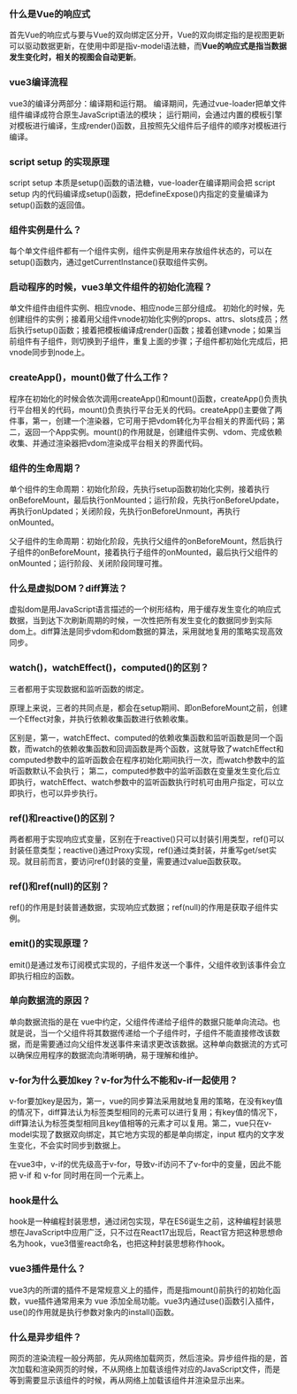 ### 什么是Vue的响应式

首先Vue的响应式与要与Vue的双向绑定区分开，Vue的双向绑定指的是视图更新可以驱动数据更新，在使用中即是指v-model语法糖，而**Vue的响应式是指当数据发生变化时，相关的视图会自动更新**。

### vue3编译流程

vue3的编译分两部分：编译期和运行期。
编译期间，先通过vue-loader把单文件组件编译成符合原生JavaScript语法的模块；
运行期间，会通过内置的模板引擎对模板进行编译，生成render()函数，且按照先父组件后子组件的顺序对模板进行编译。

### script setup 的实现原理

script setup 本质是setup()函数的语法糖，vue-loader在编译期间会把 script setup 内的代码编译成setup()函数，把defineExpose()内指定的变量编译为setup()函数的返回值。

### 组件实例是什么？

每个单文件组件都有一个组件实例，组件实例是用来存放组件状态的，可以在setup()函数内，通过getCurrentInstance()获取组件实例。

### 启动程序的时候，vue3单文件组件的初始化流程？

单文件组件由组件实例、相应vnode、相应node三部分组成。
初始化的时候，先创建组件的实例；接着用父组件vnode初始化实例的props、attrs、slots成员；然后执行setup()函数；接着把模板编译成render()函数；接着创建vnode；如果当前组件有子组件，则切换到子组件，重复上面的步骤；子组件都初始化完成后，把vnode同步到node上。

### createApp()，mount()做了什么工作？

程序在初始化的时候会依次调用createApp()和mount()函数，createApp()负责执行平台相关的代码，mount()负责执行平台无关的代码。createApp()主要做了两件事，第一，创建一个渲染器，它可用于把vdom转化为平台相关的界面代码；第二，返回一个App实例。mount()的作用就是，创建组件实例、vdom、完成依赖收集、并通过渲染器把vdom渲染成平台相关的界面代码。

### 组件的生命周期？

单个组件的生命周期：初始化阶段，先执行setup函数初始化实例，接着执行onBeforeMount，最后执行onMounted；运行阶段，先执行onBeforeUpdate，再执行onUpdated；关闭阶段，先执行onBeforeUnmount，再执行onMounted。

父子组件的生命周期：初始化阶段，先执行父组件的onBeforeMount，然后执行子组件的onBeforeMount，接着执行子组件的onMounted，最后执行父组件的onMounted；运行阶段、关闭阶段同理可推。

### 什么是虚拟DOM？diff算法？

虚拟dom是用JavaScript语言描述的一个树形结构，用于缓存发生变化的响应式数据，当到达下次刷新周期的时候，一次性把所有发生变化的数据同步到实际dom上。diff算法是同步vdom和dom数据的算法，采用就地复用的策略实现高效同步。

### watch()，watchEffect()，computed()的区别？

三者都用于实现数据和监听函数的绑定。

原理上来说，三者的共同点是，都会在setup期间、即onBeforeMount之前，创建一个Effect对象，并执行依赖收集函数进行依赖收集。

区别是，第一，watchEffect、computed的依赖收集函数和监听函数是同一个函数，而watch的依赖收集函数和回调函数是两个函数，这就导致了watchEffect和computed参数中的监听函数会在程序初始化期间执行一次，而watch参数中的监听函数默认不会执行；
第二，computed参数中的监听函数在变量发生变化后立即执行，watchEffect、watch参数中的监听函数执行时机可由用户指定，可以立即执行，也可以异步执行。

### ref()和reactive()的区别？

两者都用于实现响应式变量，区别在于reactive()只可以封装引用类型，ref()可以封装任意类型；reactive()通过Proxy实现，ref()通过类封装，并重写get/set实现。就目前而言，要访问ref()封装的变量，需要通过value函数获取。

### ref()和ref(null)的区别？

ref()的作用是封装普通数据，实现响应式数据；ref(null)的作用是获取子组件实例。

### emit()的实现原理？

emit()是通过发布订阅模式实现的，子组件发送一个事件，父组件收到该事件会立即执行相应的函数。

### 单向数据流的原因？

单向数据流指的是在 vue中约定，父组件传递给子组件的数据只能单向流动。也就是说，当一个父组件将其数据传递给一个子组件时，子组件不能直接修改该数据，而是需要通过向父组件发送事件来请求更改该数据。这种单向数据流的方式可以确保应用程序的数据流向清晰明确，易于理解和维护。

### v-for为什么要加key？v-for为什么不能和v-if一起使用？

v-for要加key是因为，第一，vue的同步算法采用就地复用的策略，在没有key值的情况下，diff算法认为标签类型相同的元素可以进行复用；有key值的情况下，diff算法认为标签类型相同且key值相等的元素才可以复用。第二，vue只在v-model实现了数据双向绑定，其它地方实现的都是单向绑定，input 框内的文字发生变化，不会实时同步到数据上。

在vue3中，v-if的优先级高于v-for，导致v-if访问不了v-for中的变量，因此不能把 v-if 和 v-for 同时用在同一个元素上。

### hook是什么

hook是一种编程封装思想，通过闭包实现，早在ES6诞生之前，这种编程封装思想在JavaScript中应用广泛，只不过在React17出现后，React官方把这种思想命名为hook，vue3借鉴react命名，也把这种封装思想称作hook。

### vue3插件是什么？

vue3内的所谓的插件不是常规意义上的插件，而是指mount()前执行的初始化函数，vue插件通常用来为 vue 添加全局功能。vue3内通过use()函数引入插件，use()的作用就是执行参数对象内的install()函数。

### 什么是异步组件？

网页的渲染流程一般分两部，先从网络加载网页，然后渲染。异步组件指的是，首次加载和渲染网页的时候，不从网络上加载该组件对应的JavaScript文件，而是等到需要显示该组件的时候，再从网络上加载该组件并渲染显示出来。
